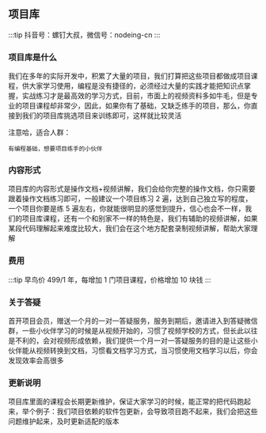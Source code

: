 ## 项目库

:::tip
抖音号：螺钉大叔，微信号：nodeing-cn
:::

### 项目库是什么

我们在多年的实际开发中，积累了大量的项目，我们打算把这些项目都做成项目课程，供大家学习使用，编程是没有捷径的，必须经过大量的实践才能把知识点掌握，实战练习才是最高效的学习方式，目前，市面上的视频资料多如牛毛，但是专业的项目课程却非常少，因此，如果你有了基础，又缺乏练手的项目，那么，你直接到我们的项目库挑选项目来训练即可，这样就比较灵活

注意哈，适合人群：

```
有编程基础，想要项目练手的小伙伴
```

### 内容形式

项目库的内容形式是操作文档+视频讲解，我们会给你完整的操作文档，你只需要跟着操作文档练习即可，一般建议一个项目练习 2 遍，达到自己独立写的程度，一个项目你要是练 5 遍左右，你就能很明显的感觉到提升，信心也会不一样，我们的项目库课程，还有一个和别家不一样的特色是，我们有辅助的视频讲解，如果某段代码理解起来难度比较大，我们会在这个地方配套录制视频讲解，帮助大家理解

### 费用

:::tip
早鸟价 499/1 年，每增加 1 门项目课程，价格增加 10 块钱
:::

### 关于答疑

首开项目会员，赠送一个月的一对一答疑服务，服务到期后，邀请进入到答疑微信群，一些小伙伴学习的时候是从视频开始的，习惯了视频学校的方式，但长此以往是不利的，会对视频形成依赖，我们提供一个月一对一答疑服务的目的是让这些小伙伴能从视频转换到文档，习惯看文档学习方式，当习惯使用文档学习以后，你会发现效率会高很多

### 更新说明

项目库里面的课程会长期更新维护，保证大家学习的时候，能正常的把代码跑起来，举个例子：我们项目依赖的软件包更新，会导致项目跑不起来，我们会把这些问题维护起来，及时更新适配的版本
